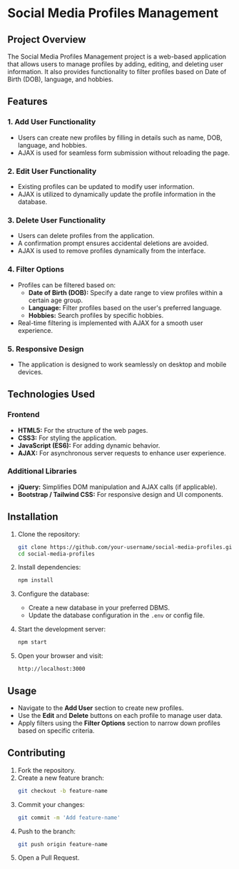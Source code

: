 # Social Media Profiles Management

## Project Overview
The Social Media Profiles Management project is a web-based application that allows users to manage profiles by adding, editing, and deleting user information. It also provides functionality to filter profiles based on Date of Birth (DOB), language, and hobbies.

## Features

### 1. Add User Functionality
- Users can create new profiles by filling in details such as name, DOB, language, and hobbies.
- AJAX is used for seamless form submission without reloading the page.

### 2. Edit User Functionality
- Existing profiles can be updated to modify user information.
- AJAX is utilized to dynamically update the profile information in the database.

### 3. Delete User Functionality
- Users can delete profiles from the application.
- A confirmation prompt ensures accidental deletions are avoided.
- AJAX is used to remove profiles dynamically from the interface.

### 4. Filter Options
- Profiles can be filtered based on:
  - **Date of Birth (DOB):** Specify a date range to view profiles within a certain age group.
  - **Language:** Filter profiles based on the user's preferred language.
  - **Hobbies:** Search profiles by specific hobbies.
- Real-time filtering is implemented with AJAX for a smooth user experience.

### 5. Responsive Design
- The application is designed to work seamlessly on desktop and mobile devices.

## Technologies Used

### Frontend
- **HTML5:** For the structure of the web pages.
- **CSS3:** For styling the application.
- **JavaScript (ES6):** For adding dynamic behavior.
- **AJAX:** For asynchronous server requests to enhance user experience.


### Additional Libraries
- **jQuery:** Simplifies DOM manipulation and AJAX calls (if applicable).
- **Bootstrap / Tailwind CSS:** For responsive design and UI components.

## Installation
1. Clone the repository:
   ```bash
   git clone https://github.com/your-username/social-media-profiles.git
   cd social-media-profiles
   ```

2. Install dependencies:
   ```bash
   npm install
   ```

3. Configure the database:
   - Create a new database in your preferred DBMS.
   - Update the database configuration in the `.env` or config file.

4. Start the development server:
   ```bash
   npm start
   ```

5. Open your browser and visit:
   ```
   http://localhost:3000
   ```

## Usage
- Navigate to the **Add User** section to create new profiles.
- Use the **Edit** and **Delete** buttons on each profile to manage user data.
- Apply filters using the **Filter Options** section to narrow down profiles based on specific criteria.



## Contributing
1. Fork the repository.
2. Create a new feature branch:
   ```bash
   git checkout -b feature-name
   ```
3. Commit your changes:
   ```bash
   git commit -m 'Add feature-name'
   ```
4. Push to the branch:
   ```bash
   git push origin feature-name
   ```
5. Open a Pull Request.




